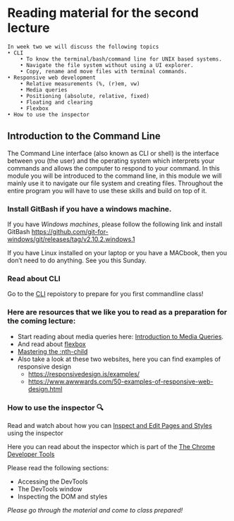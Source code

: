 # Reading material for the second lecture

```
In week two we will discuss the following topics
• CLI
    • To know the terminal/bash/command line for UNIX based systems.
    • Navigate the file system without using a UI explorer.
    • Copy, rename and move files with terminal commands.
• Responsive web development
    • Relative measurements (%, (r)em, vw)
    • Media queries
    • Positioning (absolute, relative, fixed)
    • Floating and clearing
    • Flexbox
• How to use the inspector
```

## Introduction to the Command Line

The Command Line interface (also known as CLI or shell) is the interface between you (the user) and the operating system which interprets your commands and allows the computer to respond to your command. In this module you will be introduced to the command line, in this module we will mainly use it to navigate our file system and creating files. Throughout the entire program you will have to use these skills and build on top of it.

### Install GitBash if you have a windows machine.

If you have _Windows machines_, please follow the following link and install GitBash https://github.com/git-for-windows/git/releases/tag/v2.10.2.windows.1

If you have Linux installed on your laptop or you have a MACbook, then you don’t need to do anything. See you this Sunday.

### Read about CLI

Go to the [CLI](https://github.com/HackYourFuture/CommandLine/) repoistory to prepare for you first commandline class!

### Here are resources that we like you to read as a preparation for the coming lecture:

- Start reading about media queries here: [Introduction to Media Queries](https://varvy.com/mobile/media-queries.html).
- And read about [flexbox](https://tympanus.net/codrops/css_reference/flexbox/)
- [Mastering the :nth-child](http://nthmaster.com/)
- Also take a look at these two websites, here you can find examples of responsive design
  - https://responsivedesign.is/examples/
  - https://www.awwwards.com/50-examples-of-responsive-web-design.html

### How to use the inspector :mag:

Read and watch about how you can [Inspect and Edit Pages and Styles](https://developers.google.com/web/tools/chrome-devtools/inspect-styles/) using the inspector

Here you can read about the inspector which is part of the [The Chrome Developer Tools](https://developer.chrome.com/devtools)

Please read the following sections:

- Accessing the DevTools
- The DevTools window
- Inspecting the DOM and styles

_Please go through the material and come to class prepared!_
